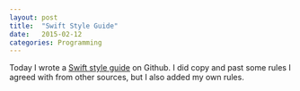 ```yaml
---
layout: post
title:  "Swift Style Guide"
date:   2015-02-12
categories: Programming
---
```


Today I wrote a [Swift style guide](https://github.com/colemancda/swift-style-guide) on Github. I did copy and past some rules I agreed with from other sources, but I also added my own rules. 